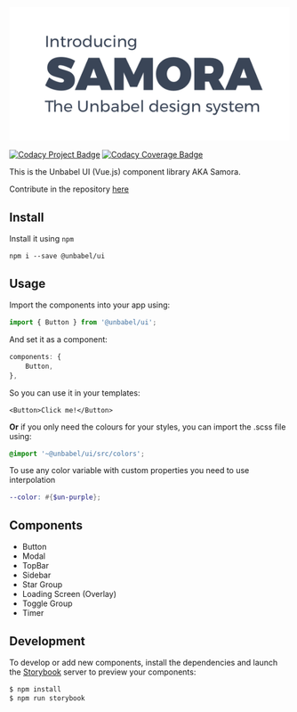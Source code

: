 ![Samora Design System](assets/samora-design-system.png)


[![Codacy Project Badge](https://api.codacy.com/project/badge/Grade/ea4b54e307344256a5bd0e60fc3a402a)](https://www.codacy.com/app/unbabel/ui)
[![Codacy Coverage Badge](https://api.codacy.com/project/badge/Coverage/1ad45fb5ce1241d99587aabcf8b5df3b)](https://www.codacy.com/app/unbabel/ui)

This is the Unbabel UI (Vue.js) component library AKA Samora.

Contribute in the repository [here](https://github.com/Unbabel/ui)

## Install
Install it using `npm`

```shell
npm i --save @unbabel/ui
```

## Usage
Import the components into your app using:

```javascript
import { Button } from '@unbabel/ui';
```

And set it as a component:
```javascript
components: {
	Button,
},
```

So you can use it in your templates:
```vue
<Button>Click me!</Button>
```

**Or** if you only need the colours for your styles, you can import the .scss file using:

```scss
@import '~@unbabel/ui/src/colors';
```

To use any color variable with custom properties you need to use interpolation

```scss
--color: #{$un-purple};
```

## Components
- Button
- Modal
- TopBar
- Sidebar
- Star Group
- Loading Screen (Overlay)
- Toggle Group
- Timer

## Development
To develop or add new components, install the dependencies and launch the [Storybook](https://storybook.js.org/basics/guide-vue/) server to preview your components:

```shell
$ npm install
$ npm run storybook
```
